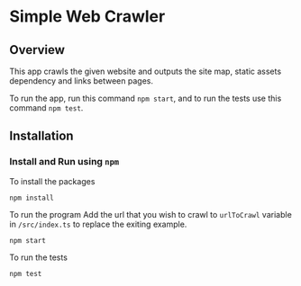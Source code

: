 
# Simple Web Crawler

## Overview
This app crawls the given website and outputs the site map, static assets dependency and links between pages. 

To run the app, run this command `npm start`, and to run the tests use this command `npm test`. 

## Installation

### Install and Run using `npm`

To install the packages
```
npm install
```

To run the program
Add the url that you wish to crawl to `urlToCrawl` variable in `/src/index.ts` to replace the exiting example. 
```
npm start
```

To run the tests
```
npm test
```